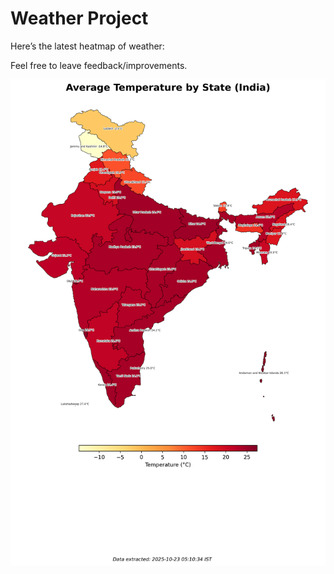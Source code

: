 # Weather Project

Here’s the latest heatmap of weather:

Feel free to leave feedback/improvements.

![India Heatmap](docs/assets/india_heatmap.png?v=F96B75)
